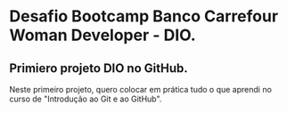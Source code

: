 # Desafio Bootcamp Banco Carrefour Woman Developer - DIO.

## Primiero projeto DIO no GitHub.

Neste primeiro projeto, quero colocar em prática tudo o que aprendi no curso de "Introdução ao Git e ao GitHub".

